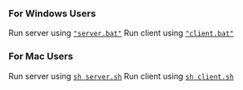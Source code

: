 ### For Windows Users

Run server using [`"server.bat"`]("./server")
Run client using [`"client.bat"`]("./client")

### For Mac Users

Run server using [`sh server.sh`]("server.sh")
Run client using [`sh client.sh`]("client.sh")



